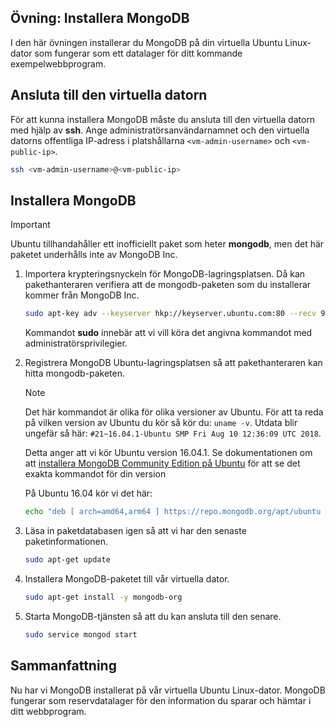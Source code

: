 ## <a name="exercise-install-mongodb"></a>Övning: Installera MongoDB

I den här övningen installerar du MongoDB på din virtuella Ubuntu Linux-dator som fungerar som ett datalager för ditt kommande exempelwebbprogram.

## <a name="connect-to-the-vm"></a>Ansluta till den virtuella datorn

För att kunna installera MongoDB måste du ansluta till den virtuella datorn med hjälp av **ssh**. Ange administratörsanvändarnamnet och den virtuella datorns offentliga IP-adress i platshållarna `<vm-admin-username>` och `<vm-public-ip>`.

```bash
ssh <vm-admin-username>@<vm-public-ip>
```

## <a name="install-mongodb"></a>Installera MongoDB

> [!Important]
> Ubuntu tillhandahåller ett inofficiellt paket som heter **mongodb**, men det här paketet underhålls inte av MongoDB Inc.

1. Importera krypteringsnyckeln för MongoDB-lagringsplatsen. Då kan pakethanteraren verifiera att de mongodb-paketen som du installerar kommer från MongoDB Inc.

    ```bash
    sudo apt-key adv --keyserver hkp://keyserver.ubuntu.com:80 --recv 9DA31620334BD75D9DCB49F368818C72E52529D4
    ```

    Kommandot **sudo** innebär att vi vill köra det angivna kommandot med administratörsprivilegier.

1. Registrera MongoDB Ubuntu-lagringsplatsen så att pakethanteraren kan hitta mongodb-paketen.

    > [!NOTE]
    > Det här kommandot är olika för olika versioner av Ubuntu. För att ta reda på vilken version av Ubuntu du kör så kör du: `uname -v`.
    > Utdata blir ungefär så här: `#21~16.04.1-Ubuntu SMP Fri Aug 10 12:36:09 UTC 2018`.
    >
    > Detta anger att vi kör Ubuntu version 16.04.1.
    > Se dokumentationen om att [installera MongoDB Community Edition på Ubuntu](https://docs.mongodb.com/manual/tutorial/install-mongodb-on-ubuntu/) för att se det exakta kommandot för din version

    På Ubuntu 16.04 kör vi det här:

    ```bash
    echo "deb [ arch=amd64,arm64 ] https://repo.mongodb.org/apt/ubuntu xenial/mongodb-org/4.0 multiverse" | sudo tee /etc/apt/sources.list.d/mongodb-org-4.0.list
    ```

1. Läsa in paketdatabasen igen så att vi har den senaste paketinformationen.

    ```bash
    sudo apt-get update
    ```

1. Installera MongoDB-paketet till vår virtuella dator.

    ```bash
    sudo apt-get install -y mongodb-org
    ```

1. Starta MongoDB-tjänsten så att du kan ansluta till den senare.

    ```bash
    sudo service mongod start
    ```

## <a name="summary"></a>Sammanfattning

Nu har vi MongoDB installerat på vår virtuella Ubuntu Linux-dator. MongoDB fungerar som reservdatalager för den information du sparar och hämtar i ditt webbprogram.
